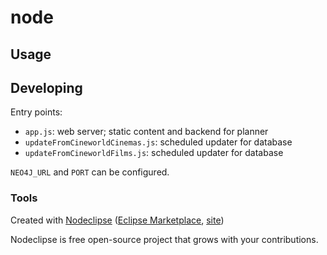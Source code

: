 

# node



## Usage



## Developing

Entry points:

 * `app.js`: web server; static content and backend for planner
 * `updateFromCineworldCinemas.js`: scheduled updater for database
 * `updateFromCineworldFilms.js`: scheduled updater for database
 
`NEO4J_URL` and `PORT` can be configured.

### Tools

Created with [Nodeclipse](https://github.com/Nodeclipse/nodeclipse-1)
 ([Eclipse Marketplace](http://marketplace.eclipse.org/content/nodeclipse), [site](http://www.nodeclipse.org))   

Nodeclipse is free open-source project that grows with your contributions.
